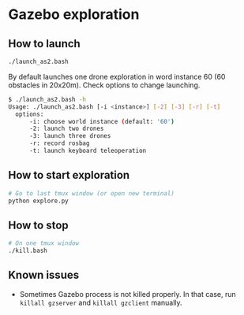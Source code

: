 # Gazebo exploration

## How to launch
```bash
./launch_as2.bash
```

By default launches one drone exploration in word instance 60 (60 obstacles in 20x20m). Check options to change launching.
```bash
$ ./launch_as2.bash -h
Usage: ./launch_as2.bash [-i <instance>] [-2] [-3] [-r] [-t]
  options:
      -i: choose world instance (default: '60')
      -2: launch two drones
      -3: launch three drones
      -r: record rosbag
      -t: launch keyboard teleoperation
```

## How to start exploration
```bash
# Go to last tmux window (or open new terminal)
python explore.py
```

## How to stop
```bash
# On one tmux window
./kill.bash
```

## Known issues
- Sometimes Gazebo process is not killed properly. In that case, run `killall gzserver` and `killall gzclient` manually.
